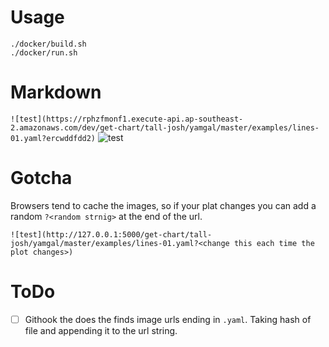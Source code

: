 # Usage

```
./docker/build.sh
./docker/run.sh
```

# Markdown

`![test](https://rphzfmonf1.execute-api.ap-southeast-2.amazonaws.com/dev/get-chart/tall-josh/yamgal/master/examples/lines-01.yaml?ercwddfdd2)`
![test](https://rphzfmonf1.execute-api.ap-southeast-2.amazonaws.com/dev/get-chart/tall-josh/yamgal/master/examples/lines-01.yaml?ercwddfdd2)


# Gotcha

Browsers tend to cache the images, so if your plat changes you can
add a random `?<random strnig>` at the end of the url.

`![test](http://127.0.0.1:5000/get-chart/tall-josh/yamgal/master/examples/lines-01.yaml?<change this each time the plot changes>)`

# ToDo

  - [ ] Githook the does the finds image urls ending in `.yaml`. Taking hash of file and appending it to the url string.

